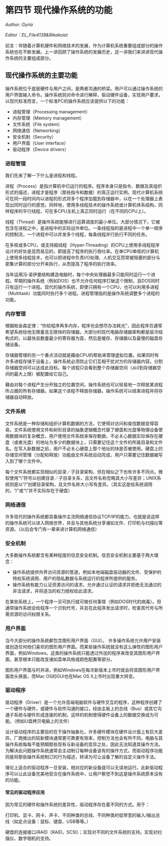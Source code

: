 # 第四节 现代操作系统的功能

*Author: Gyria*

*Editor：EL_File4138&Rikakoist*

前言：伴随着计算机硬件和网络技术的发展，作为计算机系统重要组成部分的操作系统也在不断发展。上一讲回顾了操作系统的发展历史，这一讲我们来讲讲现代操作系统的主要组成部分。

## 现代操作系统的主要功能

操作系统位于底层硬件与用户之间，是两者沟通的桥梁。用户可以通过操作系统的用户界面输入命令。操作系统则对命令进行解释，驱动硬件设备，实现用户要求。以现代标准而言，一个标准PC的操作系统应该提供以下的功能：
- 进程管理（Processing management）
- 内存管理（Memory management）
- 文件系统（File system）
- 网络通信（Networking）
- 安全机制（Security）
- 用户界面（User interface）
- 驱动程序（Device drivers）

### 进程管理

我们先来了解一下什么是进程和线程。

进程（Process）是指计算机中已运行的程序。程序本身只是指令、数据及其组织形式的描述，进程才是程序（那些指令和数据）的真正运行实例。现代计算机系统可在同一段时间内以进程的形式将多个程序加载到存储器中，以在一个处理器上表现出同时运行的感觉。同样地，使用多线程技术的操作系统或计算机体系结构，同样程序的平行线程，可在多CPU主机上真正同时运行（在不同的CPU上）。

线程（Thread）是操作系统能够进行运算调度的最小单位。大部分情况下，它被包含在进程之中，是进程中的实际运作单位。一条线程指的是进程中一个单一顺序的控制流，一个进程中可以并发多个线程，每条线程并行执行不同的任务。

在多核或多CPU，或支持超线程（Hyper-Threading）的CPU上使用多线程程序设计的好处是显而易见的，即提高了程序的执行吞吐率。在单CPU单核的计算机上使用多线程技术，也可以把进程中负责I/O处理、人机交互而常被阻塞的部分与密集计算的部分分开来执行，从而提高了程序的执行效率。

当年运用冯·诺伊曼结构建造电脑时，每个中央处理器最多只能同时运行一个进程。早期的操作系统（例如DOS）也不允许任何程序打破这个限制，且DOS同时只有运行一个进程。现代的操作系统，即使只拥有一个CPU，也可以利用多进程（Multitask）功能同时执行多个进程。进程管理指的是操作系统调整多个进程的功能。

### 内存管理

根据帕金森定律：“你给程序再多内存，程序也会想尽办法耗光”，因此程序员通常希望系统给他无限量且无限快的存储器。大部分的现代电脑存储器架构都是层次结构式的，以最快且数量最少的寄存器为首，然后是缓存、存储器以及最慢的磁盘存储设备。

存储器管理的另一个重点活动就是藉由CPU的帮助来管理虚拟位置。如果同时有许多进程存储于设备上，操作系统必须防止它们互相干扰对方的存储器内容。分割存储器空间可以达成此目标。每个进程只会看到整个存储器空间（从0到存储器空间的最大上限）被配置给它自己。

藉由对每个进程产生分开独立的位置空间，操作系统也可以轻易地一次释放某进程所占据的所有存储器。如果这个进程不释放存储器，操作系统可以结束进程并将存储器自动释放。

### 文件系统

文件系统是一种存储和组织计算机数据的方法，它使得对访问和查找数据变得容易。文件系统使用文件和树形目录的抽象逻辑概念代替了硬盘和光盘等物理设备使用数据块的复杂概念，用户使用文件系统来保存数据，不必关心数据实际保存在硬盘（或者光盘）的地址为多少的数据块上，只需要记住这个文件的所属目录和文件名。在写入新数据之前，用户不必关心硬盘上那个地址的块是否被使用。硬盘上的存储空间管理（分配和释放）功能由文件系统自动完成，用户只需要记住数据被写入到了哪个文件中。

每个文件系统都实现相似的目录／子目录架构，但在相似之下也有许多不同点。微软使用“\”符号以创建目录／子目录关系，且文件名称忽略其大小写差异；UNIX系统则是以“/”创建目录架构，且文件名称大小写有差异。（其实这是给系统调用的，“/”或“\”并不实际存在于硬盘）

### 网络通信

许多现代的操作系统都具备操作主流网络通信协议TCP/IP的能力。也就是说这样的操作系统可以进入网络世界，并且与其他系统分享诸如文件、打印机与扫描仪等资源。（以后会专门有一章来讲计算机网络通信）

### 安全机制

大多数操作系统都含有某种程度的信息安全机制。信息安全机制主要基于两大理念：
- 操作系统提供外界访问资源的管道，例如本地端磁盘驱动器的文件、受保护的特权系统调用、用户的隐私数据与系统运行的程序所提供的服务。
- 操作系统有能力认证资源访问的请求。允许通过认证的请求并拒绝无法通过的非法请求，并将适当的权力授权给此请求。

在某些系统上，一个程序一旦可执行就可做任何事情（例如DOS时代的病毒）。但通常操作系统会给程序一个识别代号，并且在此程序发出请求时，检查其代号与所需资源的访问权限关系。

### 用户界面

当今大部分的操作系统都包含图形用户界面（GUI）。
许多操作系统允许用户安装或创造任何他们喜欢的图形用户界面。而某些操作系统就没有这么弹性的图形用户界面，例如Windows。这类的操作系统只能透过外加的程序来改变其图形用户界面，甚至根本只能改变诸如菜单风格或颜色配置等部分。

图形用户界面与时并进，例如Windows在每次新版本上市时就会将其图形用户界面改头换面，而Mac OS的GUI也在Mac OS X上市时出现重大转变。

### 驱动程序

驱动程序（Driver）是一个允许高端电脑软件与硬件交互的程序，这种程序创建了一个硬件与硬件，或硬件与软件沟通的接口，经由主板上的总线（Bus）或其它沟通子系统与硬件形成连接的机制，这样的机制使得硬件设备上的数据交换成为可能。（例如U盘拷贝电脑上的文件）

设计驱动程序的主要目的在于操作抽象化，许多硬件模块在硬件设计面上有巨大差异。厂商推出的较新模块通常更可靠更有效率，控制方法也会有所不同。电脑与其操作系统每每不能预期那些现有与新设备的变异之处，因此无法知道其操作方法。为解决此问题操作系统通常会主动制订每种设备该有的操作方式，而驱动程序功能则是将那些操作系统制订的行为描述，转译为可让设备了解的自定义操作手法。

理论上适合的驱动程序一旦安装，相对应的新设备就可以无误地运行。此新驱动程序可以让此设备完美地契合在操作系统中，让用户察觉不到这是操作系统原本没有的功能。

#### 常见的驱动程序应用

因为常见的硬件和操作系统的差异性，驱动程序存在着不同的方式。用于：

打印机、显卡、网卡、声卡、不同种类的总线、不同种类的低带宽的输入/输出总线（如定点设备：鼠标、键盘、USB等等。）

硬盘的连接接口/RAID（RAID，SCSI）；实现对不同的文件系统的支持。实现对扫描仪、数字相机的支持。
